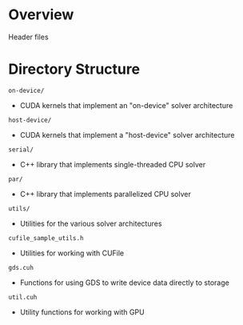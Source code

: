# Overview
Header files

# Directory Structure
`on-device/`
- CUDA kernels that implement an "on-device" solver architecture

`host-device/`
- CUDA kernels that implement a "host-device" solver architecture

`serial/`
- C++ library that implements single-threaded CPU solver

`par/`
- C++ library that implements parallelized CPU solver

`utils/`
- Utilities for the various solver architectures

`cufile_sample_utils.h`
- Utilities for working with CUFile

`gds.cuh`
- Functions for using GDS to write device data directly to storage

`util.cuh`
- Utility functions for working with GPU